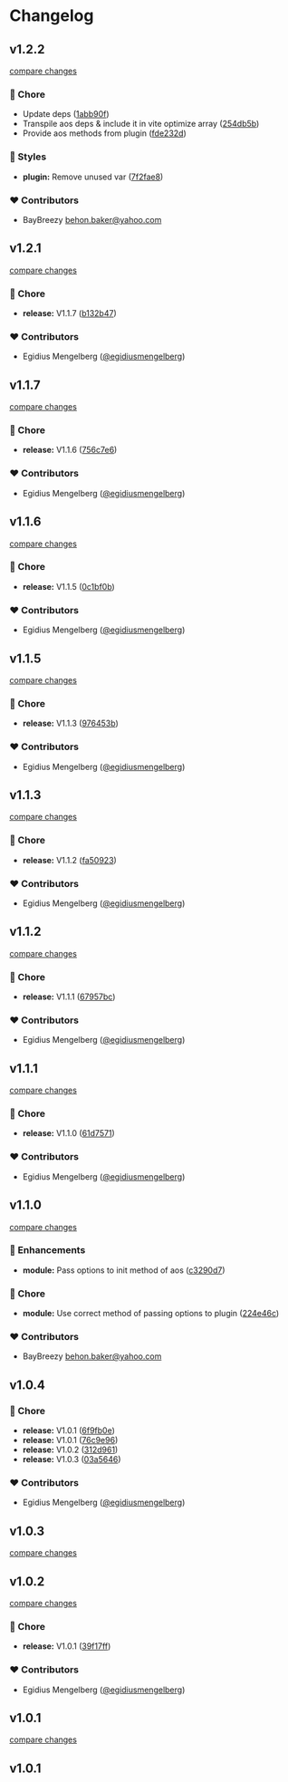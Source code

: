 # Changelog


## v1.2.2

[compare changes](https://github.com/egidiusmengelberg/nuxt-aos/compare/v1.2.1...v1.2.2)

### 🏡 Chore

- Update deps ([1abb90f](https://github.com/egidiusmengelberg/nuxt-aos/commit/1abb90f))
- Transpile aos deps & include it in vite optimize array ([254db5b](https://github.com/egidiusmengelberg/nuxt-aos/commit/254db5b))
- Provide aos methods from plugin ([fde232d](https://github.com/egidiusmengelberg/nuxt-aos/commit/fde232d))

### 🎨 Styles

- **plugin:** Remove unused var ([7f2fae8](https://github.com/egidiusmengelberg/nuxt-aos/commit/7f2fae8))

### ❤️ Contributors

- BayBreezy <behon.baker@yahoo.com>

## v1.2.1

[compare changes](https://github.com/egidiusmengelberg/nuxt-aos/compare/v1.1.7...v1.2.1)

### 🏡 Chore

- **release:** V1.1.7 ([b132b47](https://github.com/egidiusmengelberg/nuxt-aos/commit/b132b47))

### ❤️ Contributors

- Egidius Mengelberg ([@egidiusmengelberg](http://github.com/egidiusmengelberg))

## v1.1.7

[compare changes](https://github.com/egidiusmengelberg/nuxt-aos/compare/v1.1.6...v1.1.7)

### 🏡 Chore

- **release:** V1.1.6 ([756c7e6](https://github.com/egidiusmengelberg/nuxt-aos/commit/756c7e6))

### ❤️ Contributors

- Egidius Mengelberg ([@egidiusmengelberg](http://github.com/egidiusmengelberg))

## v1.1.6

[compare changes](https://github.com/egidiusmengelberg/nuxt-aos/compare/v1.1.5...v1.1.6)

### 🏡 Chore

- **release:** V1.1.5 ([0c1bf0b](https://github.com/egidiusmengelberg/nuxt-aos/commit/0c1bf0b))

### ❤️ Contributors

- Egidius Mengelberg ([@egidiusmengelberg](http://github.com/egidiusmengelberg))

## v1.1.5

[compare changes](https://github.com/egidiusmengelberg/nuxt-aos/compare/v1.1.3...v1.1.5)

### 🏡 Chore

- **release:** V1.1.3 ([976453b](https://github.com/egidiusmengelberg/nuxt-aos/commit/976453b))

### ❤️ Contributors

- Egidius Mengelberg ([@egidiusmengelberg](http://github.com/egidiusmengelberg))

## v1.1.3

[compare changes](https://github.com/egidiusmengelberg/nuxt-aos/compare/v1.1.2...v1.1.3)

### 🏡 Chore

- **release:** V1.1.2 ([fa50923](https://github.com/egidiusmengelberg/nuxt-aos/commit/fa50923))

### ❤️ Contributors

- Egidius Mengelberg ([@egidiusmengelberg](http://github.com/egidiusmengelberg))

## v1.1.2

[compare changes](https://github.com/egidiusmengelberg/nuxt-aos/compare/v1.1.1...v1.1.2)

### 🏡 Chore

- **release:** V1.1.1 ([67957bc](https://github.com/egidiusmengelberg/nuxt-aos/commit/67957bc))

### ❤️ Contributors

- Egidius Mengelberg ([@egidiusmengelberg](http://github.com/egidiusmengelberg))

## v1.1.1

[compare changes](https://github.com/egidiusmengelberg/nuxt-aos/compare/v1.1.0...v1.1.1)

### 🏡 Chore

- **release:** V1.1.0 ([61d7571](https://github.com/egidiusmengelberg/nuxt-aos/commit/61d7571))

### ❤️  Contributors

- Egidius Mengelberg ([@egidiusmengelberg](http://github.com/egidiusmengelberg))

## v1.1.0

[compare changes](https://github.com/egidiusmengelberg/nuxt-aos/compare/v1.0.4...v1.1.0)

### 🚀 Enhancements

- **module:** Pass options to init method of aos ([c3290d7](https://github.com/egidiusmengelberg/nuxt-aos/commit/c3290d7))

### 🏡 Chore

- **module:** Use correct method of passing options to plugin ([224e46c](https://github.com/egidiusmengelberg/nuxt-aos/commit/224e46c))

### ❤️  Contributors

- BayBreezy <behon.baker@yahoo.com>

## v1.0.4


### 🏡 Chore

- **release:** V1.0.1 ([6f9fb0e](https://github.com/egidiusmengelberg/nuxt-aos/commit/6f9fb0e))
- **release:** V1.0.1 ([76c9e96](https://github.com/egidiusmengelberg/nuxt-aos/commit/76c9e96))
- **release:** V1.0.2 ([312d961](https://github.com/egidiusmengelberg/nuxt-aos/commit/312d961))
- **release:** V1.0.3 ([03a5646](https://github.com/egidiusmengelberg/nuxt-aos/commit/03a5646))

### ❤️  Contributors

- Egidius Mengelberg ([@egidiusmengelberg](http://github.com/egidiusmengelberg))

## v1.0.3

[compare changes](https://github.com/egidiusmengelberg/nuxt-aos/compare/v1.0.2...v1.0.3)

## v1.0.2

[compare changes](https://github.com/egidiusmengelberg/nuxt-aos/compare/v1.0.1...v1.0.2)

### 🏡 Chore

- **release:** V1.0.1 ([39f17ff](https://github.com/egidiusmengelberg/nuxt-aos/commit/39f17ff))

### ❤️  Contributors

- Egidius Mengelberg ([@egidiusmengelberg](http://github.com/egidiusmengelberg))

## v1.0.1

[compare changes](https://github.com/egidiusmengelberg/nuxt-aos/compare/v1.0.1...v1.0.1)

## v1.0.1


